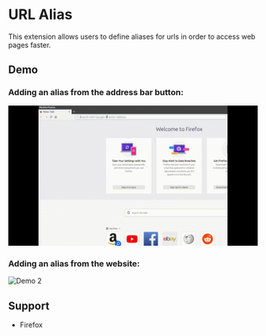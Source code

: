 # URL Alias
This extension allows users to define aliases for urls in order to access web pages faster.

## Demo

### Adding an alias from the address bar button:
![Demo 1](demo-1.gif)

### Adding an alias from the website:
![Demo 2](demo-2.gif)

## Support
* Firefox
